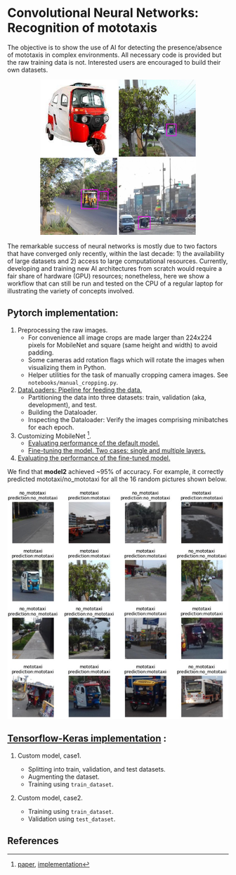 # Convolutional Neural Networks: Recognition of mototaxis

The objective is to show the use of AI for detecting the presence/absence of mototaxis in complex environments. All necessary code is provided but the raw training data is not. Interested users are encouraged to build their own datasets.

<p align="middle">
  <img src="figures/mototaxi1.jpg" width="175" />
  <img src="figures/pic2.jpg" width="175" /> 
  <img src="figures/pic3.png" width="175" />
  <img src="figures/pic4.jpg" width="175" />
</p>

The remarkable success of neural networks is mostly due to two factors that have converged only recently, within the last decade: 1) the availability of large datasets and 2) access to large computational resources. Currently, developing and training new AI architectures from scratch would require a fair share of hardware (GPU) resources; nonetheless, here we show a workflow that can still be run and tested on the CPU of a regular laptop for illustrating the variety of concepts involved.

## Pytorch implementation:
1. Preprocessing the raw images.
    - For convenience all image crops are made larger than 224x224 pixels for MobileNet and square (same height and width) to avoid padding.
    - Some cameras add rotation flags which will rotate the images when visualizing them in Python.
    - Helper utilities for the task of manually cropping camera images. See `notebooks/manual_cropping.py`.
2. [DataLoaders: Pipeline for feeding the data.](http://nbviewer.org/github/luis-agapito/AI_mototaxi/blob/main/notebooks/data_loaders.ipynb?flush_cache=True)
    - Partitioning the data into three datasets: train, validation (aka, development), and test.
    - Building the Dataloader.
    - Inspecting the Dataloader: Verify the images comprising minibatches for each epoch.
3. Customizing MobileNet [^1].
    - [Evaluating performance of the default model.](http://nbviewer.org/github.com/luis-agapito/AI_mototaxi/blob/main/notebooks/default_model.ipynb?flush_cache=True)
    - [Fine-tuning the model. Two cases: single and multiple layers.](http://nbviewer.org/github.com/luis-agapito/AI_mototaxi/blob/main/notebooks/custom_model_training.ipynb?flush_cache=True)
4. [Evaluating the performance of the fine-tuned model.](http://nbviewer.org/github.com/luis-agapito/AI_mototaxi/blob/main/notebooks/custom_model_verification.ipynb?flush_cache=True)

We find that **model2** achieved ~95% of accuracy. For example, it correctly predicted mototaxi/no_mototaxi for all the 16 random pictures shown below.


<img src="figures/model2.jpg">


## [Tensorflow-Keras implementation](http://nbviewer.org/github/luis-agapito/AI_mototaxi/blob/main/notebooks/tensorflow_mototaxi.ipynb?flush_cache=True) :
1. Custom model, case1.
    - Splitting into train, validation, and test datasets.
    - Augmenting the dataset.
    - Training using `train_dataset`.

2. Custom model, case2.
    - Training using `train_dataset`.
    - Validation using `test_dataset`.



## References
[^1]: [paper](https://arxiv.org/abs/1801.04381), [implementation](https://pytorch.org/hub/pytorch_vision_mobilenet_v2/)
